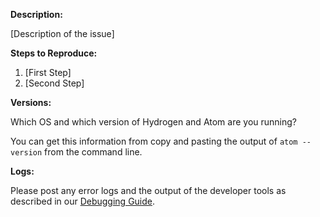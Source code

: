 <!-- If this is a bug report fill out this template (otherwise you can exclude it)

Questions? Feel free to ping us on https://slack.nteract.in -->

**Description:**

[Description of the issue]

**Steps to Reproduce:**

1. [First Step]
2. [Second Step]

**Versions:**

Which OS and which version of Hydrogen and Atom are you running?

You can get this information from copy and pasting the output of `atom --version`  from the command line.

**Logs:**

Please post any error logs and the output of the developer tools as described in our [Debugging Guide](https://nteract.gitbooks.io/hydrogen/docs/Troubleshooting.html).
